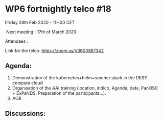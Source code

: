 #  WP6 fortnightly telco #18

Friday 28th Feb 2020 - 11H00 CET

​	Next meeting : 17th of March 2020

Attendees :  

Link for the telco: https://zoom.us/j/3600887342


## Agenda:

1. Demonstration of the kubernetes+helm+rancher stack in the DESY compute cloud
2. Organisation of the AAI training (location, indico, Agenda, date, PanOSC + ExPaNDS, Preparation of the participants...).
3. AOB

## Discussions:

